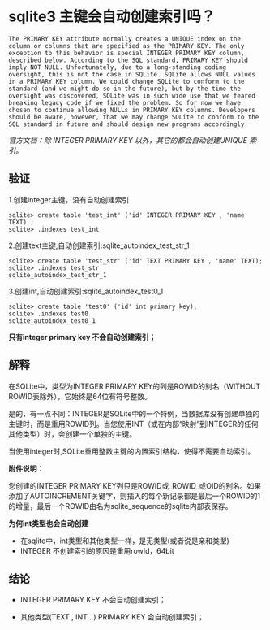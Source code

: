 # sqlite3 主键会自动创建索引吗？

```
The PRIMARY KEY attribute normally creates a UNIQUE index on the column or columns that are specified as the PRIMARY KEY. The only exception to this behavior is special INTEGER PRIMARY KEY column, described below. According to the SQL standard, PRIMARY KEY should imply NOT NULL. Unfortunately, due to a long-standing coding oversight, this is not the case in SQLite. SQLite allows NULL values in a PRIMARY KEY column. We could change SQLite to conform to the standard (and we might do so in the future), but by the time the oversight was discovered, SQLite was in such wide use that we feared breaking legacy code if we fixed the problem. So for now we have chosen to continue allowing NULLs in PRIMARY KEY columns. Developers should be aware, however, that we may change SQLite to conform to the SQL standard in future and should design new programs accordingly.
```

*官方文档：除 INTEGER PRIMARY KEY  以外，其它的都会自动创建UNIQUE 索引。*

## 验证

1.创建integer主键，没有自动创建索引

```shell
sqlite> create table 'test_int' ('id' INTEGER PRIMARY KEY , 'name' TEXT) ;
sqlite> .indexes test_int 
```

2.创建text主键,自动创建索引:sqlite_autoindex_test_str_1

```shell
sqlite> create table 'test_str' ('id' TEXT PRIMARY KEY , 'name' TEXT);
sqlite> .indexes test_str
sqlite_autoindex_test_str_1
```

3.创建int,自动创建索引:sqlite_autoindex_test0_1

```shell
sqlite> create table 'test0' ('id' int primary key);
sqlite> .indexes test0
sqlite_autoindex_test0_1
```

**只有integer primary key  不会自动创建索引；**

## 解释

在SQLite中，类型为INTEGER PRIMARY KEY的列是ROWID的别名（WITHOUT ROWID表除外），它始终是64位有符号整数。

是的，有一点不同：INTEGER是SQLite中的一个特例，当数据库没有创建单独的主键时，而是重用ROWID列。当您使用INT（或在内部“映射”到INTEGER的任何其他类型）时，会创建一个单独的主键。

当使用integer时,SQLite重用整数主键的内置索引结构，使得不需要自动索引。

**附件说明：**

您创建的INTEGER PRIMARY KEY列只是ROWID或_ROWID_或OID的别名。如果添加了AUTOINCREMENT关键字，则插入的每个新记录都是最后一个ROWID的1的增量，最后一个ROWID由名为sqlite_sequence的sqlite内部表保存。

**为何int类型也会自动创建**

- 在sqlite中，int类型和其他类型一样，是无类型(或者说是亲和类型)
- INTEGER 不创建索引的原因是重用rowId，64bit

## 结论

- INTEGER PRIMARY KEY 不会自动创建索引；

- 其他类型(TEXT , INT ..) PRIMARY KEY  会自动创建索引；

  

